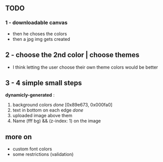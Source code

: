 ## TODO

<!-- 
- making it responsive
 -->

### 1 - downloadable canvas
 <!-- to the point where the user enters any text -->
- then he choses the colors
- then a jpg img gets created

## 2 - choose the 2nd color | choose themes
- I think letting the user choose their own theme colors would be better

## 3 - 4 simple small steps
**dynamicly-generated** :
1) background colors _done_ [0x89e673, 0x000fa0]
2) text in bottom on each edge _done_
3) uploaded image above them
4) Name (fff bg) && (z-index: 1) on the image

## more on
- custom font colors
- some restrictions (validation)